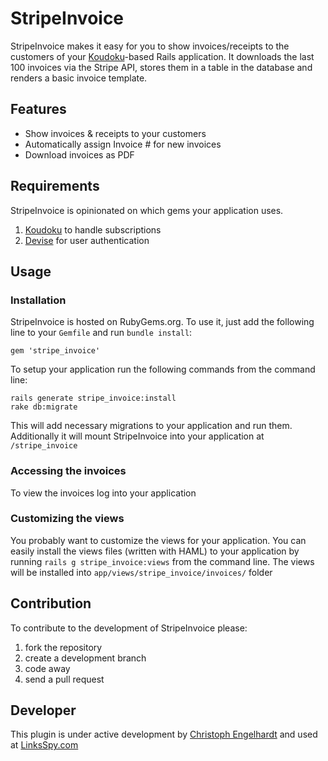 # StripeInvoice

StripeInvoice makes it easy for you to show invoices/receipts to the customers of your [Koudoku](https://github.com/andrewculver/koudoku/)-based Rails application. 
It downloads the last 100 invoices via the Stripe API, stores them in a table in the database and renders a basic 
invoice template. 

## Features

- Show invoices & receipts to your customers
- Automatically assign Invoice # for new invoices
- Download invoices as PDF

## Requirements 

StripeInvoice is opinionated on which gems your application uses. 

1. [Koudoku](https://github.com/andrewculver/koudoku/) to handle subscriptions
2. [Devise](https://github.com/plataformatec/devise) for user authentication

## Usage

### Installation

StripeInvoice is hosted on RubyGems.org. To use it, just add the following line to your `Gemfile` and run `bundle install`:

```
gem 'stripe_invoice'
```


To setup your application run the following commands from the command line: 

```
rails generate stripe_invoice:install
rake db:migrate
```

This will add necessary migrations to your application and run them. Additionally it will mount StripeInvoice into your application
at `/stripe_invoice`

### Accessing the invoices

To view the invoices log into your application

### Customizing the views

You probably want to customize the views for your application. You can easily install the views files (written with HAML)
to your application by running `rails g stripe_invoice:views` from the command line. 
The views will be installed into `app/views/stripe_invoice/invoices/` folder



## Contribution

To contribute to the development of StripeInvoice please: 

1. fork the repository
2. create a development branch
3. code away
4. send a pull request

## Developer
This plugin is under active development by [Christoph Engelhardt](http://www.it-engelhardt.de) and used at [LinksSpy.com](http://www.linksspy.com)
